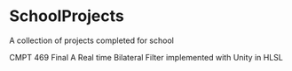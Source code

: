 # SchoolProjects
A collection of projects completed for school

CMPT 469 Final
A Real time Bilateral Filter implemented with Unity in HLSL 
